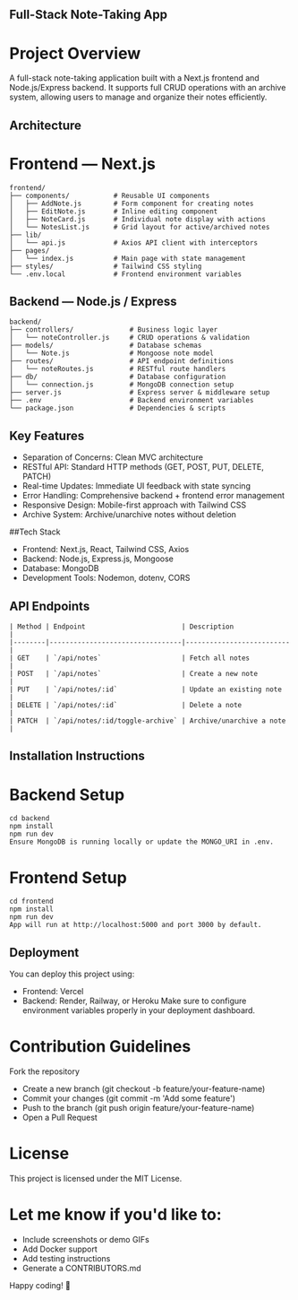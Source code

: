 ## Full-Stack Note-Taking App
# Project Overview
A full-stack note-taking application built with a Next.js frontend and Node.js/Express backend. It supports full CRUD operations with an archive system, allowing users to manage and organize their notes efficiently.

##  Architecture
# Frontend — Next.js
```
frontend/
├── components/           # Reusable UI components
│   ├── AddNote.js        # Form component for creating notes
│   ├── EditNote.js       # Inline editing component
│   ├── NoteCard.js       # Individual note display with actions
│   └── NotesList.js      # Grid layout for active/archived notes
├── lib/
│   └── api.js            # Axios API client with interceptors
├── pages/
│   └── index.js          # Main page with state management
├── styles/               # Tailwind CSS styling
└── .env.local            # Frontend environment variables
```

## Backend — Node.js / Express
```
backend/
├── controllers/              # Business logic layer
│   └── noteController.js     # CRUD operations & validation
├── models/                   # Database schemas
│   └── Note.js               # Mongoose note model
├── routes/                   # API endpoint definitions
│   └── noteRoutes.js         # RESTful route handlers
├── db/                       # Database configuration
│   └── connection.js         # MongoDB connection setup
├── server.js                 # Express server & middleware setup
├── .env                      # Backend environment variables
└── package.json              # Dependencies & scripts

```
## Key Features
* Separation of Concerns: Clean MVC architecture
* RESTful API: Standard HTTP methods (GET, POST, PUT, DELETE, PATCH)
* Real-time Updates: Immediate UI feedback with state syncing
* Error Handling: Comprehensive backend + frontend error management
* Responsive Design: Mobile-first approach with Tailwind CSS
* Archive System: Archive/unarchive notes without deletion

##Tech Stack
- Frontend: Next.js, React, Tailwind CSS, Axios
- Backend: Node.js, Express.js, Mongoose
- Database: MongoDB
- Development Tools: Nodemon, dotenv, CORS

## API Endpoints
```
| Method | Endpoint                        | Description              |
|--------|---------------------------------|--------------------------|
| GET    | `/api/notes`                    | Fetch all notes          |
| POST   | `/api/notes`                    | Create a new note        |
| PUT    | `/api/notes/:id`                | Update an existing note  |
| DELETE | `/api/notes/:id`                | Delete a note            |
| PATCH  | `/api/notes/:id/toggle-archive` | Archive/unarchive a note |
``` 

## Installation Instructions
# Backend Setup
```
cd backend
npm install
npm run dev
Ensure MongoDB is running locally or update the MONGO_URI in .env.
```
# Frontend Setup
```
cd frontend
npm install
npm run dev
App will run at http://localhost:5000 and port 3000 by default.
```
## Deployment
You can deploy this project using:
- Frontend: Vercel
- Backend: Render, Railway, or Heroku
Make sure to configure environment variables properly in your deployment dashboard.


# Contribution Guidelines
Fork the repository
- Create a new branch (git checkout -b feature/your-feature-name)
- Commit your changes (git commit -m 'Add some feature')
- Push to the branch (git push origin feature/your-feature-name)
- Open a Pull Request

# License
This project is licensed under the MIT License.

# Let me know if you'd like to:
- Include screenshots or demo GIFs
- Add Docker support
- Add testing instructions
- Generate a CONTRIBUTORS.md

Happy coding! 🚀
